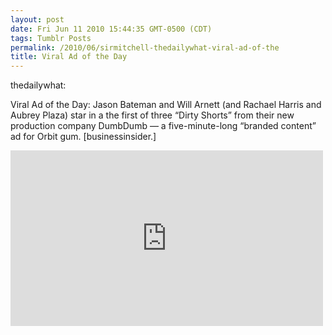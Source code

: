 ```yaml
---
layout: post
date: Fri Jun 11 2010 15:44:35 GMT-0500 (CDT)
tags: Tumblr Posts
permalink: /2010/06/sirmitchell-thedailywhat-viral-ad-of-the
title: Viral Ad of the Day
---
```


thedailywhat:

Viral Ad of the Day: Jason Bateman and Will Arnett (and Rachael Harris and Aubrey Plaza) star in a the first of three “Dirty Shorts” from their new production company DumbDumb — a five-minute-long “branded content” ad for Orbit gum.
[businessinsider.]



<iframe width="500" height="281" id="youtube_iframe" src="https://www.youtube.com/embed/59S-YaUvMIk?feature=oembed&amp;enablejsapi=1&amp;origin=http://safe.txmblr.com&amp;wmode=opaque" frameborder="0" allowfullscreen=""></iframe>
